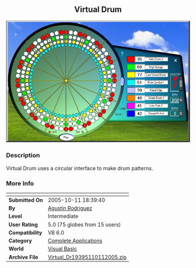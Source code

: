 ﻿<div align="center">

## Virtual Drum

<img src="PIC200510111836555992.jpg">
</div>

### Description

Virtual Drum uses a circular interface to make drum patterns.
 
### More Info
 


<span>             |<span>
---                |---
**Submitted On**   |2005-10-11 18:39:40
**By**             |[Agustin Rodriguez](https://github.com/Planet-Source-Code/PSCIndex/blob/master/ByAuthor/agustin-rodriguez.md)
**Level**          |Intermediate
**User Rating**    |5.0 (75 globes from 15 users)
**Compatibility**  |VB 6\.0
**Category**       |[Complete Applications](https://github.com/Planet-Source-Code/PSCIndex/blob/master/ByCategory/complete-applications__1-27.md)
**World**          |[Visual Basic](https://github.com/Planet-Source-Code/PSCIndex/blob/master/ByWorld/visual-basic.md)
**Archive File**   |[Virtual\_Dr19395110112005\.zip](https://github.com/Planet-Source-Code/agustin-rodriguez-virtual-drum__1-62855/archive/master.zip)









